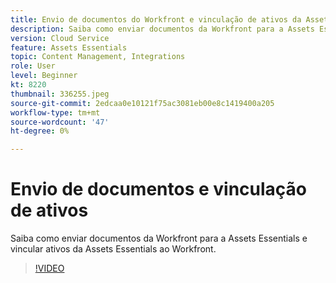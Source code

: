 ```yaml
---
title: Envio de documentos do Workfront e vinculação de ativos da Assets Essentials
description: Saiba como enviar documentos da Workfront para a Assets Essentials e vincular ativos da Assets Essentials ao Workfront.
version: Cloud Service
feature: Assets Essentials
topic: Content Management, Integrations
role: User
level: Beginner
kt: 8220
thumbnail: 336255.jpeg
source-git-commit: 2edcaa0e10121f75ac3081eb00e8c1419400a205
workflow-type: tm+mt
source-wordcount: '47'
ht-degree: 0%

---
```



# Envio de documentos e vinculação de ativos

Saiba como enviar documentos da Workfront para a Assets Essentials e vincular ativos da Assets Essentials ao Workfront.

>[!VIDEO](https://video.tv.adobe.com/v/336255/?quality=12&learn=on)

